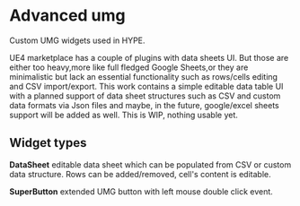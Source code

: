 # Advanced umg
Custom UMG widgets used in HYPE.

UE4 marketplace has a couple of plugins with data sheets UI. But those are either too heavy,more like full fledged Google Sheets,or they are minimalistic but lack an essential functionality such as rows/cells editing and CSV import/export. This work contains a simple editable data table UI with a planned support of data sheet structures such as CSV and custom data formats via Json files and maybe, in the future, google/excel sheets support will be added as well.
This is WIP, nothing usable yet.

## Widget types

**DataSheet** editable data sheet which can be populated from CSV or custom data structure. Rows can be added/removed, cell's content is editable.

**SuperButton**  extended UMG button with left mouse double click event.

